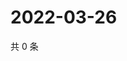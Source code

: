 # 2022-03-26

共 0 条

<!-- BEGIN WEIBO -->
<!-- 最后更新时间 Sat Mar 26 2022 16:01:25 GMT+0800 (China Standard Time) -->

<!-- END WEIBO -->
